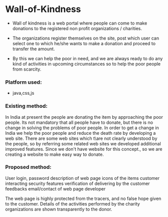 # Wall-of-Kindness
* Wall of kindness is a web portal where people can come to make donations to the registered non profit organizations / charities.

* The organizations register themselves on the site, post which user can select one to which he/she wants to make a donation and proceed to transfer the amount.
            
* By this we can help the poor in need, and we are always  ready to do any kind of activities in upcoming circumstances so to help the poor people from scarcity.

### Platform used:
* java,css,js

### Existing method:

In India at present the people are donating the item by approaching the poor people.
Its not mandatory that all people have to donate, but there is no change in solving the problems of poor people.
In order to get a change in India we help the poor people and reduce the death rate by developing a web site. 
There are some web sites which t\are not clearly understood by the people, so by referring some related web sites we developed additional improved features.
Since we don't have website for this concept., so we are creating a website to make easy way to donate.
 
### Proposed method:

User login, password
description of web page 
icons of the items
customer interacting security features 
verification of delivering by the customer
feedbacks
email/contact of web page developer

The web page is highly protected from the tracers, and no false hope given to the customer.
Details of the activities performed by the charity organizations are shown transparently to the donor.

